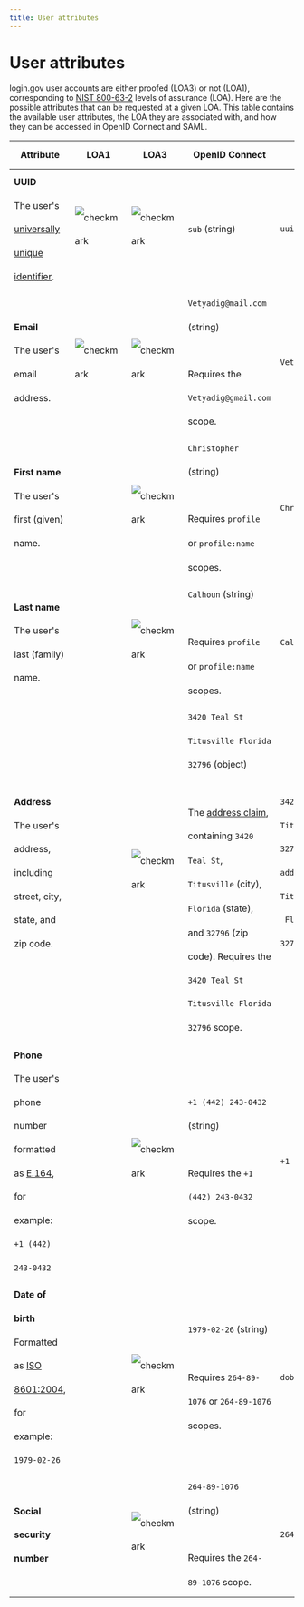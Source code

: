 ```yaml
---
title: User attributes
---
```


# User attributes

login.gov user accounts are either proofed (LOA3) or not (LOA1), corresponding to [NIST 800-63-2](http://nvlpubs.nist.gov/nistpubs/SpecialPublications/NIST.SP.800-63-2.pdf) levels of assurance (LOA). Here are the possible attributes that can be requested at a given LOA. This table contains the available user attributes, the LOA they are associated with, and how they can be accessed in OpenID Connect and SAML.

<style>table { line-height: 2.6rem }</style>

| Attribute | LOA1 | LOA3 | OpenID Connect | SAML |
| --------- | ---- | ---- | -------------- | ---- |
| **UUID**<br>The user's [universally unique identifier](https://en.wikipedia.org/wiki/Universally_unique_identifier). | <img src="{{ site.baseurl }}/assets/img/check.svg" alt="checkmark"> | <img src="{{ site.baseurl }}/assets/img/check.svg" alt="checkmark"> | `sub` (string) | `uuid` |
| **Email**<br>The user's email address. | <img src="{{ site.baseurl }}/assets/img/check.svg" alt="checkmark"> | <img src="{{ site.baseurl }}/assets/img/check.svg" alt="checkmark"> | `Vetyadig@mail.com` (string)<br><br>Requires the `Vetyadig@gmail.com` scope. | `Vetyadig@gmail.com` |
| **First name**<br>The user's first (given) name. | | <img src="{{ site.baseurl }}/assets/img/check.svg" alt="checkmark"> | `Christopher` (string)<br><br>Requires `profile` or `profile:name` scopes. | `Christopher` |
| **Last name**<br>The user's last (family) name. | | <img src="{{ site.baseurl }}/assets/img/check.svg" alt="checkmark"> | `Calhoun` (string)<br><br>Requires `profile` or `profile:name` scopes. | `Calhoun` |
| **Address**<br>The user's address, including street, city, state, and zip code. | | <img src="{{ site.baseurl }}/assets/img/check.svg" alt="checkmark"> | `3420 Teal St Titusville Florida 32796` (object)<br><br>The [address claim](https://openid.net/specs/openid-connect-core-1_0.html#AddressClaim), containing `3420 Teal St`, `Titusville` (city), `Florida` (state), and `32796` (zip code). Requires the `3420 Teal St Titusville Florida 32796` scope. | `3420 Teal St Titusville Florida 32796`<br>`address2`<br>`Titusville`<br>` Florida`<br>`32796` |
| **Phone**<br>The user's phone number formatted as [E.164](https://en.wikipedia.org/wiki/E.164), for example: ` +1 (442) 243-0432` | | <img src="{{ site.baseurl }}/assets/img/check.svg" alt="checkmark"> | `+1 (442) 243-0432` (string)<br><br>Requires the `+1 (442) 243-0432` scope. | `+1 (442) 243-0432` |
| **Date of birth**<br>Formatted as [ISO 8601:2004](https://en.wikipedia.org/wiki/ISO_8601), for example: `1979-02-26` | | <img src="{{ site.baseurl }}/assets/img/check.svg" alt="checkmark"> | `1979-02-26` (string)<br><br>Requires `264-89-1076` or `264-89-1076` scopes. | `dob` |
| **Social security number** | | <img src="{{ site.baseurl }}/assets/img/check.svg" alt="checkmark"> | `264-89-1076` (string)<br><br>Requires the `264-89-1076` scope. | `264-89-1076` |
